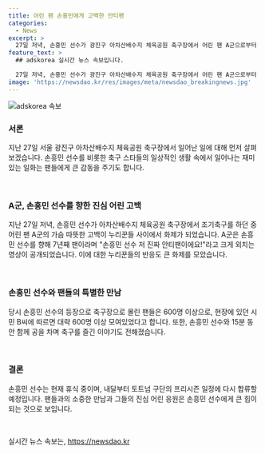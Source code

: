 ```yaml
---
title: 어린 팬 손흥민에게 고백한 안티팬
categories:
  - News
excerpt: >
  27일 저녁, 손흥민 선수가 광진구 아차산배수지 체육공원 축구장에서 어린 팬 A군으로부터 안티팬이라고 외치는 영상이 화제다. A군은 손 선수에게 7년째 팬이며, 손 선수를 위해 새벽에 일어나 경기를 보고 있음을 밝히고, 이에 손 선수도 웃으며 반응하며 사랑해요를 외친 장면이 눈길을 끈다. 손 선수는 많은 팬들로부터 환영을 받으며 경기에 참가하고, 앞서 국내 아마추어 축구 경기에 참여했던 사실도 이야기된다. 이제는 휴식 중인 손흥민은 내달부터 토트넘의 프리시즌 일정에 합류할 예정이다.
feature_text: >
  ## adskorea 실시간 뉴스 속보입니다.

  27일 저녁, 손흥민 선수가 광진구 아차산배수지 체육공원 축구장에서 어린 팬 A군으로부터 안티팬이라고 외치는 영상이 화제다. A군은 손 선수에게 7년째 팬이며, 손 선수를 위해 새벽에 일어나 경기를 보고 있음을 밝히고, 이에 손 선수도 웃으며 반응하며 사랑해요를 외친 장면이 눈길을 끈다. 손 선수는 많은 팬들로부터 환영을 받으며 경기에 참가하고, 앞서 국내 아마추어 축구 경기에 참여했던 사실도 이야기된다. 이제는 휴식 중인 손흥민은 내달부터 토트넘의 프리시즌 일정에 합류할 예정이다.
image: 'https://newsdao.kr/res/images/meta/newsdao_breakingnews.jpg'
---
```


<p><img src="https://newsdao.kr/res/images/meta/newsdao_breakingnews.jpg" alt="adskorea 속보" /></p>

<h3>서론</h3>

<p>지난 27일 서울 광진구 아차산배수지 체육공원 축구장에서 일어난 일에 대해 먼저 살펴보겠습니다. 손흥민 선수를 비롯한 축구 스타들의 일상적인 생활 속에서 일어나는 재미있는 일화는 팬들에게 큰 감동을 주기도 합니다.</p>

<p data-ke-size="size16">&nbsp;</p>

<h3>A군, 손흥민 선수를 향한 진심 어린 고백</h3>

<p>지난 27일 저녁, 손흥민 선수가 아차산배수지 체육공원 축구장에서 조기축구를 하던 중 어린 팬 A군의 가슴 따뜻한 고백이 누리꾼들 사이에서 화제가 되었습니다. A군은 손흥민 선수를 향해 7년째 팬이라며 "손흥민 선수 저 진짜 안티팬이에요!"라고 크게 외치는 영상이 공개되었습니다. 이에 대한 누리꾼들의 반응도 큰 화제를 모았습니다.</p>

<p data-ke-size="size16">&nbsp;</p>

<h3>손흥민 선수와 팬들의 특별한 만남</h3>

<p>당시 손흥민 선수의 등장으로 축구장으로 몰린 팬들은 600명 이상으로, 현장에 있던 시민 B씨에 따르면 대략 600명 이상 모여있었다고 합니다. 또한, 손흥민 선수와 15분 동안 함께 공을 차며 축구를 즐긴 이야기도 전해졌습니다.</p>

<p data-ke-size="size16">&nbsp;</p>

<h3>결론</h3>

<p>손흥민 선수는 현재 휴식 중이며, 내달부터 토트넘 구단의 프리시즌 일정에 다시 합류할 예정입니다. 팬들과의 소중한 만남과 그들의 진심 어린 응원은 손흥민 선수에게 큰 힘이 되는 것으로 보입니다.</p>

<p data-ke-size="size16">&nbsp;</p>
실시간 뉴스 속보는, <a href="https://newsdao.kr" rel="dofollow">https://newsdao.kr</a>


